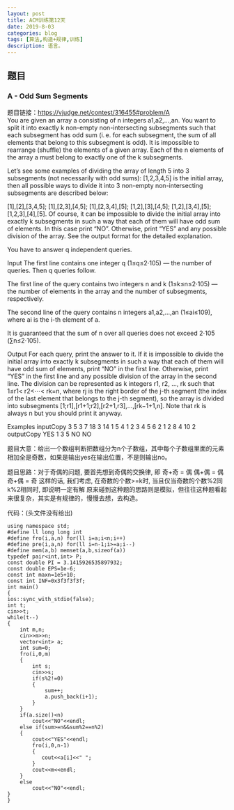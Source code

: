 ```yaml
---
layout: post
title: ACM训练第12天
date: 2019-8-03
categories: blog
tags: [算法,构造+规律,训练]
description: 语言。
---
```


## 题目

### A - Odd Sum Segments 
题目链接：<https://vjudge.net/contest/316455#problem/A><br/>
You are given an array a consisting of n integers a1,a2,…,an. You want to split it into exactly k non-empty non-intersecting subsegments such that each subsegment has odd sum (i. e. for each subsegment, the sum of all elements that belong to this subsegment is odd). It is impossible to rearrange (shuffle) the elements of a given array. Each of the n elements of the array a must belong to exactly one of the k subsegments.

Let’s see some examples of dividing the array of length 5 into 3 subsegments (not necessarily with odd sums): [1,2,3,4,5] is the initial array, then all possible ways to divide it into 3 non-empty non-intersecting subsegments are described below:

[1],[2],[3,4,5];
[1],[2,3],[4,5];
[1],[2,3,4],[5];
[1,2],[3],[4,5];
[1,2],[3,4],[5];
[1,2,3],[4],[5].
Of course, it can be impossible to divide the initial array into exactly k subsegments in such a way that each of them will have odd sum of elements. In this case print “NO”. Otherwise, print “YES” and any possible division of the array. See the output format for the detailed explanation.

You have to answer q independent queries.

Input
The first line contains one integer q (1≤q≤2⋅105) — the number of queries. Then q queries follow.

The first line of the query contains two integers n and k (1≤k≤n≤2⋅105) — the number of elements in the array and the number of subsegments, respectively.

The second line of the query contains n integers a1,a2,…,an (1≤ai≤109), where ai is the i-th element of a.

It is guaranteed that the sum of n over all queries does not exceed 2⋅105 (∑n≤2⋅105).

Output
For each query, print the answer to it. If it is impossible to divide the initial array into exactly k subsegments in such a way that each of them will have odd sum of elements, print “NO” in the first line. Otherwise, print “YES” in the first line and any possible division of the array in the second line. The division can be represented as k integers r1, r2, …, rk such that 1≤r1< r2<⋯< rk=n, where rj is the right border of the j-th segment (the index of the last element that belongs to the j-th segment), so the array is divided into subsegments [1;r1],[r1+1;r2],[r2+1,r3],…,[rk−1+1,n]. Note that rk is always n but you should print it anyway.

Examples
inputCopy
3
5 3
7 18 3 14 1
5 4
1 2 3 4 5
6 2
1 2 8 4 10 2
outputCopy
YES
1 3 5
NO
NO

题目大意：给出一个数组判断把数组分为n个子数组，其中每个子数组里面的元素相加全是奇数，如果是输出yes在输出位置，不是则输出no。<br/>

题目思路：对于奇偶的问题, 要首先想到奇偶的交换律, 即
奇+奇 = 偶
偶+偶 = 偶
奇+偶 = 奇
这样的话, 我们考虑, 在奇数的个数>=k时, 当且仅当奇数的个数%2同k%2相同时, 即说明一定有解
原来碰到这种题的思路则是模拟，但往往这种题看起来很复杂，其实是有规律的，慢慢去想，去构造。

代码：(头文件没有给出)

    using namespace std;
    #define ll long long int
    #define fro(i,a,n) for(ll i=a;i<n;i++)
    #define pre(i,a,n) for(ll i=n-1;i>=a;i--)
    #define mem(a,b) memset(a,b,sizeof(a))
    typedef pair<int,int> P;
    const double PI = 3.1415926535897932;
    const double EPS=1e-6;
    const int maxn=1e5+10;
    const int INF=0x3f3f3f3f;
    int main()
    {
    ios::sync_with_stdio(false);
    int t;
    cin>>t;
    while(t--)
    {
        int m,n;
        cin>>m>>n;
        vector<int> a;
        int sum=0;
        fro(i,0,m)
        {
            int s;
            cin>>s;
            if(s%2!=0)
            {
                sum++;
                a.push_back(i+1);
            }
        }
        if(a.size()<n)
            cout<<"NO"<<endl;
        else if(sum>=n&&sum%2==n%2)
        {
            cout<<"YES"<<endl;
            fro(i,0,n-1)
            {
               cout<<a[i]<<" ";
            }
            cout<<m<<endl;
        }
        else
            cout<<"NO"<<endl;
    }
    }










